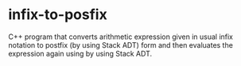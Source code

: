 # infix-to-posfix
C++ program that converts arithmetic expression given in usual infix notation to postfix (by using Stack ADT) form and then evaluates the expression again using by using Stack ADT.
